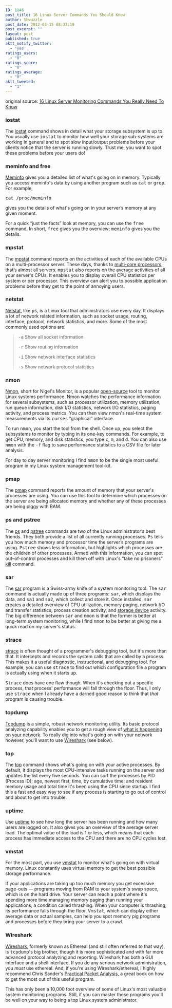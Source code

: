 ```yaml
---
ID: 1846
post_title: 16 Linux Server Commands You Should Know
author: Shwuzzle
post_date: 2012-03-15 08:33:19
post_excerpt: ""
layout: post
published: true
aktt_notify_twitter:
  - 'yes'
ratings_users:
  - "0"
ratings_score:
  - "0"
ratings_average:
  - "0"
aktt_tweeted:
  - "1"
---
```

original source: <a href="http://h30565.www3.hp.com/t5/Feature-Articles/16-Linux-Server-Monitoring-Commands-You-Really-Need-To-Know/ba-p/1936">16 Linux Server Monitoring Commands You Really Need To Know</a>
<h3>iostat</h3>
The <a href="http://www.cyberciti.biz/tips/linux-disk-performance-monitoring-howto.html" rel="nofollow" target="_blank">iostat</a> command shows in detail what your storage subsystem is up to. You usually use <tt>iostat</tt> to monitor how well your storage sub-systems are working in general and to spot slow input/output problems before your clients notice that the server is running slowly. Trust me, you want to spot these problems before your users do!
<h3>meminfo and free</h3>
<a href="http://www.redhat.com/advice/tips/meminfo.html" rel="nofollow" target="_blank">Meminfo</a> gives you a detailed list of what's going on in memory. Typically you access meminfo's data by using another program such as <tt>cat</tt> or <tt>grep</tt>. For example,

<tt>cat /proc/meminfo</tt>

gives you the details of what's going on in your server’s memory at any given moment.

For a quick “just the facts” look at memory, you can use the <tt>free</tt> command. In short, <tt>free</tt> gives you the overview; <tt>meminfo</tt> gives you the details.
<h3>mpstat</h3>
The <a href="http://linuxcommand.org/man_pages/mpstat1.html" rel="nofollow" target="_blank">mpstat</a> command reports on the activities of each of the available CPUs on a multi-processor server. These days, thanks to <a href="http://h30565.www3.hp.com/t5/Feature-Articles/What-Does-x86-Need-to-Compete-With-RISC/ba-p/1222" target="_blank">multi-core processors</a>, that’s almost all servers. <tt>mpstat</tt> also reports on the average activities of all your server's CPUs. It enables you to display overall CPU statistics per system or per processor. This overview can alert you to possible application problems before they get to the point of annoying users.
<h3>netstat</h3>
<a href="http://www.thegeekstuff.com/2010/03/netstat-command-examples/" rel="nofollow" target="_blank">Netstat</a>, like <tt>ps</tt>, is a Linux tool that administrators use every day. It displays a lot of network related information, such as socket usage, routing, interface, protocol, network statistics, and more. Some of the most commonly used options are:
<blockquote><tt>-a</tt> Show all socket information

<tt>-r</tt> Show routing information

<tt>-i</tt> Show network interface statistics

<tt>-s</tt> Show network protocol statistics</blockquote>
<h3>nmon</h3>
<a href="http://nmon.sourceforge.net/pmwiki.php" rel="nofollow" target="_blank">Nmon</a>, short for Nigel's Monitor, is a popular <a href="http://h30565.www3.hp.com/t5/Feature-Articles/Crafting-Small-Business-Open-Source-Policies/ba-p/1368" target="_blank">open-source</a> tool to monitor Linux systems performance. Nmon watches the performance information for several subsystems, such as processor utilization, memory utilization, run queue information, disk I/O statistics, network I/O statistics, paging activity, and process metrics. You can then view nmon's real-time system measurements via its <tt>curses</tt> “graphical” interface.

To run <tt>nmon</tt>, you start the tool from the shell. Once up, you select the subsystems to monitor by typing in its one-key commands. For example, to get CPU, memory, and disk statistics, you type <tt>c</tt>, <tt>m</tt>, and <tt>d</tt>. You can also use <tt>nmon</tt> with the <tt>-f</tt> flag to save performance statistics to a CSV file for later analysis.

For day to day server monitoring I find <tt>nmon</tt> to be the single most useful program in my Linux system management tool-kit.
<h3>pmap</h3>
The <a href="http://linuxcommand.org/man_pages/mpstat1.html" rel="nofollow" target="_blank">pmap</a> command reports the amount of memory that your server's processes are using. You can use this tool to determine which processes on the server are being allocated memory and whether any of these processes are being piggy with RAM.
<h3>ps and pstree</h3>
The <a href="http://www.linux.ie/newusers/beginners-linux-guide/ps.php" rel="nofollow" target="_blank">ps</a> and <a href="http://www.linfo.org/pstree.html" rel="nofollow" target="_blank">pstree</a> commands are two of the Linux administrator’s best friends. They both provide a list of all currently running processes. <tt>Ps</tt> tells you how much memory and processor time the server’s programs are using. <tt>Pstree</tt> shows less information, but highlights which processes are the children of other processes. Armed with this information, you can spot out–of-control processes and kill them off with Linux's “take no prisoners” <a href="http://linux.about.com/library/cmd/blcmdl_kill.htm" rel="nofollow" target="_blank">kill</a> command.
<h3>sar</h3>
The <a href="http://www.thegeekstuff.com/2011/03/sar-exampl" rel="nofollow" target="_blank">sar</a> program is a Swiss-army knife of a system monitoring tool. The <tt>sar</tt> command is actually made up of three programs: <tt>sar</tt>, which displays the data, and <tt>sa1</tt> and <tt>sa2</tt>, which collect and store it. Once installed, <tt>sar</tt> creates a detailed overview of CPU utilization, memory paging, network I/O and transfer statistics, process creation activity, and <a href="http://h30565.www3.hp.com/t5/Feature-Articles/Securing-Data-at-Rest-with-Encrypted-Portable-Drives/ba-p/243" target="_blank">storage device</a> activity. The big difference between <tt>sar</tt> and <tt>nmon</tt> is that the former is better at long-term system monitoring, while I find <tt>nmon</tt> to be better at giving me a quick read on my server's status.
<h3>strace</h3>
<a href="http://www.hokstad.com/5-simple-ways-to-troubleshoot-using-strace.html" rel="nofollow" target="_blank">strace</a> is often thought of a programmer's debugging tool, but it's more than that. It intercepts and records the system calls that are called by a process. This makes it a useful diagnostic, instructional, and debugging tool. For example, you can use <tt>strace</tt> to find out which configuration file a program is actually using when it starts up.

<tt>Strace</tt> does have one flaw though. When it's checking out a specific process, that process' performance will fall through the floor. Thus, I only use <tt>strace</tt> when I already have a darned good reason to think that <em>that</em> program is causing trouble.
<h3>tcpdump</h3>
<a href="http://danielmiessler.com/study/tcpdump/" rel="nofollow" target="_blank">Tcpdump</a> is a simple, robust network monitoring utility. Its basic protocol analyzing capability enables you to get a rough view of <a href="http://h30565.www3.hp.com/t5/Feature-Articles/Understanding-Syslog-Managers-and-How-to-Use-Them/ba-p/1488" target="_blank">what is happening on your network</a>. To really dig into what's going on with your network however, you'll want to use <a href="http://ww/" rel="nofollow" target="_blank">Wireshark</a> (see below).
<h3>top</h3>
The <a href="http://adminlinux.blogspot.com/2009/06/how-do-i-use-linux-top-command.html" rel="nofollow" target="_blank">top</a> command shows what's going on with your active processes. By default, it displays the most CPU-intensive tasks running on the server and updates the list every five seconds. You can sort the processes by PID (Process ID); age, newest first; time, by cumulative time; and resident memory usage and total time it's been using the CPU since startup. I find this a fast and easy way to see if any process is starting to go out of control and about to get into trouble.
<h3>uptime</h3>
Use <a href="http://www.computerhope.com/unix/uptime.htm" rel="nofollow" target="_blank">uptime</a> to see how long the server has been running and how many users are logged on. It also gives you an overview of the average server load. The optimal value of the load is 1 or less, which means that each process has immediate access to the CPU and there are no CPU cycles lost.
<h3>vmstat</h3>
For the most part, you use <a href="http://www.linuxjournal.com/article/8178" rel="nofollow" target="_blank">vmstat</a> to monitor what's going on with virtual memory. Linux constantly uses virtual memory to get the best possible storage performance.

If your applications are taking up too much memory you get excessive page-outs — programs moving from RAM to your system's swap space, which is on the hard drive. Your server can reach a point where it's spending more time managing memory paging than running your applications, a condition called thrashing. When your computer is thrashing, its performance falls through the floor. <tt>Vmstat</tt>, which can display either average data or actual samples, can help you spot memory pig programs and processes before they bring your server to a crawl.
<h3>Wireshark</h3>
<a href="http://www.wireshark.org/" rel="nofollow" target="_blank">Wireshark</a>, formerly known as Ethereal (and still often referred to that way), is <tt>tcpdump</tt>'s big brother, though it is more sophisticated and with far more advanced protocol analyzing and reporting. Wireshark has both a GUI interface and a shell interface. If you do any serious network administration, you <em>must</em> use ethereal. And, if you're using Wireshark/ethereal, I highly recommend Chris Sander's <a href="http://www.amazon.com/gp/product/B002N3M6RC/ref=as_li_ss_tl?ie=UTF8&amp;tag=thegroovycorpora&amp;linkCode=as2&amp;camp=1789&amp;creative" rel="nofollow" target="_blank">Practical Packet Analysis</a>, a great book on how to get the most out of this useful program.

This has only been a 10,000 foot overview of some of Linux's most valuable system monitoring programs. Still, if you can master these programs you'll be well on your way to being a top Linux system administrator.
